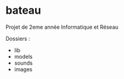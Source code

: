 # bateau
Projet de 2eme année Informatique et Réseau

Dossiers :
 * lib
 * models
 * sounds
 * images
 


